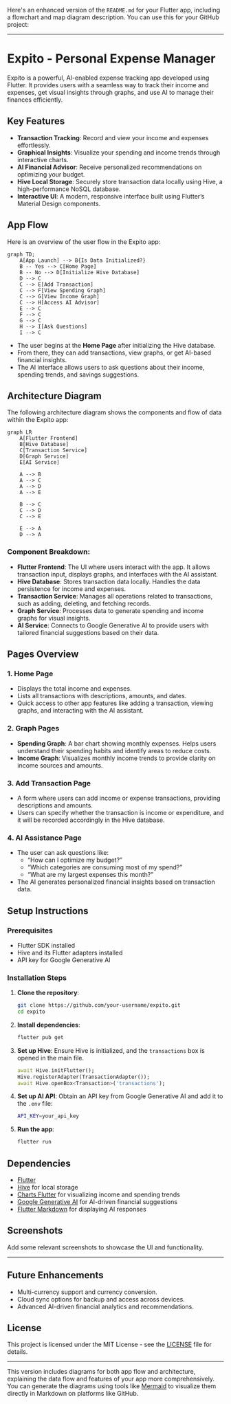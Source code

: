 Here's an enhanced version of the `README.md` for your Flutter app, including a flowchart and map diagram description. You can use this for your GitHub project:

---

# Expito - Personal Expense Manager

Expito is a powerful, AI-enabled expense tracking app developed using Flutter. It provides users with a seamless way to track their income and expenses, get visual insights through graphs, and use AI to manage their finances efficiently.

## Key Features

- **Transaction Tracking**: Record and view your income and expenses effortlessly.
- **Graphical Insights**: Visualize your spending and income trends through interactive charts.
- **AI Financial Advisor**: Receive personalized recommendations on optimizing your budget.
- **Hive Local Storage**: Securely store transaction data locally using Hive, a high-performance NoSQL database.
- **Interactive UI**: A modern, responsive interface built using Flutter’s Material Design components.

## App Flow

Here is an overview of the user flow in the Expito app:

```mermaid
graph TD;
    A[App Launch] --> B{Is Data Initialized?}
    B -- Yes --> C[Home Page]
    B -- No --> D[Initialize Hive Database]
    D --> C
    C --> E[Add Transaction]
    C --> F[View Spending Graph]
    C --> G[View Income Graph]
    C --> H[Access AI Advisor]
    E --> C
    F --> C
    G --> C
    H --> I[Ask Questions]
    I --> C
```

- The user begins at the **Home Page** after initializing the Hive database.
- From there, they can add transactions, view graphs, or get AI-based financial insights.
- The AI interface allows users to ask questions about their income, spending trends, and savings suggestions.

## Architecture Diagram

The following architecture diagram shows the components and flow of data within the Expito app:

```mermaid
graph LR
    A[Flutter Frontend]
    B[Hive Database]
    C[Transaction Service]
    D[Graph Service]
    E[AI Service]

    A --> B
    A --> C
    A --> D
    A --> E

    B --> C
    C --> D
    C --> E

    E --> A
    D --> A
```

### Component Breakdown:

- **Flutter Frontend**: The UI where users interact with the app. It allows transaction input, displays graphs, and interfaces with the AI assistant.
- **Hive Database**: Stores transaction data locally. Handles the data persistence for income and expenses.
- **Transaction Service**: Manages all operations related to transactions, such as adding, deleting, and fetching records.
- **Graph Service**: Processes data to generate spending and income graphs for visual insights.
- **AI Service**: Connects to Google Generative AI to provide users with tailored financial suggestions based on their data.

## Pages Overview

### 1. **Home Page**
   - Displays the total income and expenses.
   - Lists all transactions with descriptions, amounts, and dates.
   - Quick access to other app features like adding a transaction, viewing graphs, and interacting with the AI assistant.

### 2. **Graph Pages**
   - **Spending Graph**: A bar chart showing monthly expenses. Helps users understand their spending habits and identify areas to reduce costs.
   - **Income Graph**: Visualizes monthly income trends to provide clarity on income sources and amounts.

### 3. **Add Transaction Page**
   - A form where users can add income or expense transactions, providing descriptions and amounts.
   - Users can specify whether the transaction is income or expenditure, and it will be recorded accordingly in the Hive database.

### 4. **AI Assistance Page**
   - The user can ask questions like:
     - “How can I optimize my budget?”
     - “Which categories are consuming most of my spend?”
     - “What are my largest expenses this month?”
   - The AI generates personalized financial insights based on transaction data.

## Setup Instructions

### Prerequisites

- Flutter SDK installed
- Hive and its Flutter adapters installed
- API key for Google Generative AI

### Installation Steps

1. **Clone the repository**:
   ```bash
   git clone https://github.com/your-username/expito.git
   cd expito
   ```

2. **Install dependencies**:
   ```bash
   flutter pub get
   ```

3. **Set up Hive**:
   Ensure Hive is initialized, and the `transactions` box is opened in the main file.
   ```dart
   await Hive.initFlutter();
   Hive.registerAdapter(TransactionAdapter());
   await Hive.openBox<Transaction>('transactions');
   ```

4. **Set up AI API**:
   Obtain an API key from Google Generative AI and add it to the `.env` file:
   ```bash
   API_KEY=your_api_key
   ```

5. **Run the app**:
   ```bash
   flutter run
   ```

## Dependencies

- [Flutter](https://flutter.dev/)
- [Hive](https://pub.dev/packages/hive) for local storage
- [Charts Flutter](https://pub.dev/packages/charts_flutter) for visualizing income and spending trends
- [Google Generative AI](https://pub.dev/packages/google_generative_ai) for AI-driven financial suggestions
- [Flutter Markdown](https://pub.dev/packages/flutter_markdown) for displaying AI responses

## Screenshots

Add some relevant screenshots to showcase the UI and functionality.

---

## Future Enhancements

- Multi-currency support and currency conversion.
- Cloud sync options for backup and access across devices.
- Advanced AI-driven financial analytics and recommendations.

## License

This project is licensed under the MIT License - see the [LICENSE](LICENSE) file for details.

---

This version includes diagrams for both app flow and architecture, explaining the data flow and features of your app more comprehensively. You can generate the diagrams using tools like [Mermaid](https://mermaid-js.github.io/mermaid/#/) to visualize them directly in Markdown on platforms like GitHub.
